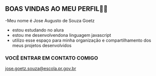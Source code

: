 ## BOAS VINDAS AO MEU PERFIL💙🖤

-Meu nome é Jose Augusto de Souza Goetz

- estou estudando no alura
- estou me desenvolvendona linguagem javascript
- utilizo esse espaço para minha organização e compartilhamento dos meus projetos desenvolvidos

### VOCÊ ENTRAR EM CONTATO COMIGO


jose.goetz.souza@escola.pr.gov.br
